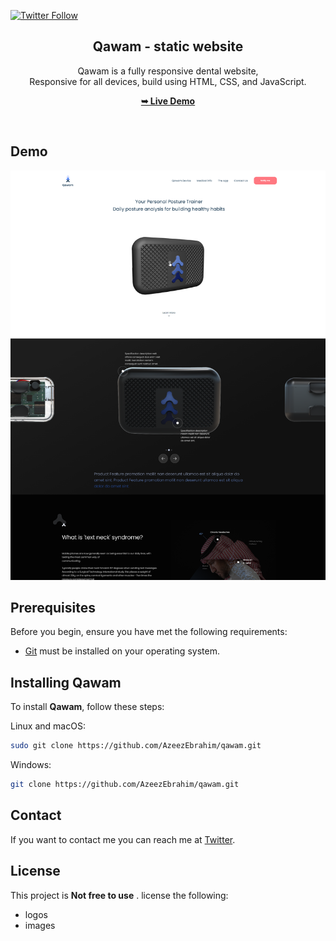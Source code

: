   [![Twitter Follow](https://img.shields.io/twitter/follow/azeeez_ebrahim?style=social)](https://twitter.com/intent/follow?screen_name=azeeez_ebrahim)

<div align="center">


  <h2 align="center">Qawam - static website</h2>

  Qawam is a fully responsive dental website, <br />Responsive for all devices, build using HTML, CSS, and JavaScript.

  <a href="https://azeezebrahim.github.io/qawam/"><strong>➥ Live Demo</strong></a>

</div>

<br />

## Demo

![Qawam Desktop Demo](./Qawam.png "Desktop Demo")

## Prerequisites

Before you begin, ensure you have met the following requirements:

* [Git](https://git-scm.com/downloads "Download Git") must be installed on your operating system.

## Installing Qawam

To install **Qawam**, follow these steps:

Linux and macOS:

```bash
sudo git clone https://github.com/AzeezEbrahim/qawam.git
```

Windows:

```bash
git clone https://github.com/AzeezEbrahim/qawam.git
```

## Contact

If you want to contact me you can reach me at [Twitter](https://www.twitter.com/azeeez_ebrahim).

## License

This project is **Not free to use** .
license the following:
- logos
- images
